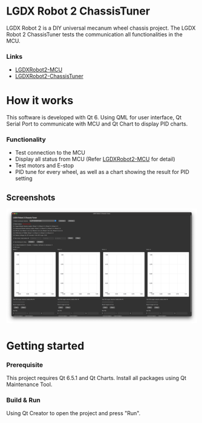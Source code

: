 # LGDX Robot 2 ChassisTuner

LGDX Robot 2 is a DIY universal mecanum wheel chassis project. The LGDX Robot 2 ChassisTuner tests the communication all functionalities in the MCU.

### Links

*   [LGDXRobot2-MCU](https://gitlab.com/yukaitung/lgdxrobot2-mcu)
*   [LGDXRobot2-ChassisTuner](https://gitlab.com/yukaitung/lgdxrobot2-chassistuner)

# How it works

This software is developed with Qt 6. Using QML for user interface, Qt Serial Port to communicate with MCU and Qt Chart to display PID charts.

### Functionality

* Test connection to the MCU
* Display all status from MCU (Refer [LGDXRobot2-MCU](https://gitlab.com/yukaitung/lgdxrobot2-mcu) for detail)
* Test motors and E-stop
* PID tune for every wheel, as well as a chart showing the result for PID setting

## Screenshots

![Screenshot](img/screenshot.png)

# Getting started

### Prerequisite

This project requires Qt 6.5.1 and Qt Charts. Install all packages using Qt Maintenance Tool.

### Build & Run

Using Qt Creator to open the project and press "Run".

